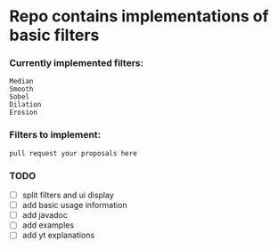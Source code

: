 # Repo contains implementations of basic filters

### Currently implemented filters:
    Median
    Smooth
    Sobel
    Dilation
    Erosion
    
### Filters to implement:

    pull request your proposals here

### TODO
- [ ] split filters and ui display 
- [ ] add basic usage information
- [ ] add javadoc
- [ ] add examples
- [ ] add yt explanations
